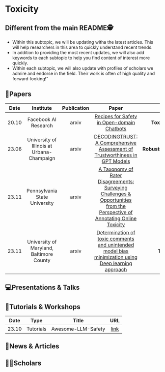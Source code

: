 # Toxicity

## Different from the main README🕵️

- Within this subtopic, we will be updating witha the latest articles. This will help researchers in this area to quickly understand recent trends.
- In addition to providing the most recent updates, we will also add keywords to each subtopic to help you find content of interest more quickly.
- Within each subtopic, we will also update with profiles of scholars we admire and endorse in the field. Their work is often of high quality and forward-looking!"


## 📑Papers

| Date  |                Institute                 | Publication |                                                                             Paper                                                                              |              Keywords               |
|:-----:|:----------------------------------------:|:-----------:|:--------------------------------------------------------------------------------------------------------------------------------------------------------------:|:-----------------------------------:|
| 20.10 |           Facebook AI Research           |    arxiv    |                                         [Recipes for Safety in Open-domain Chatbots](https://arxiv.org/abs/2010.07079)                                         | **Toxic Behavior**&**Open-domain**  |
|23.06|University of Illinois at Urbana-Champaign |arxiv|[DECODINGTRUST: A Comprehensive Assessment of Trustworthiness in GPT Models](https://arxiv.org/abs/2306.11698)|**Robustness**&**Ethics**&**Privacy**&**Toxicity** |
| 23.11 |      Pennsylvania State University       |    arxiv    | [A Taxonomy of Rater Disagreements: Surveying Challenges & Opportunities from the Perspective of Annotating Online Toxicity](https://arxiv.org/abs/2311.04345) |       **Toxicity**&**Survey**       |
| 23.11 | University of Maryland, Baltimore County |    arxiv    |            [Determination of toxic comments and unintended model bias minimization using Deep learning approach](https://arxiv.org/abs/2311.04789)             | **Toxicity**&**Detection**&**Bias** |



## 💻Presentations & Talks


## 📖Tutorials & Workshops

| Date  |   Type    |       Title        |                         URL                          |
|:-----:|:---------:|:------------------:|:----------------------------------------------------:|
| 23.10 | Tutorials | Awesome-LLM-Safety | [link](https://github.com/ydyjya/Awesome-LLM-Safety) |

## 📰News & Articles

## 🧑‍🏫Scholars
